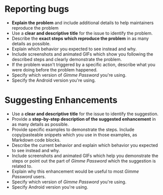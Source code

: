 # Reporting bugs

* **Explain the problem** and include additional details to help maintainers reproduce the problem
* Use a **clear and descriptive title** for the issue to identify the problem.
* Describe the **exact steps which reproduce the problem** in as many details as possible.
* Explain which behavior you expected to see instead and why.
* Include screenshots and animated GIFs which show you following the described steps and clearly demonstrate the problem.
* If the problem wasn't triggered by a specific action, describe what you were doing before the problem happened.
* Specify which version of *Gimme Password* you're using.
* Specify the Android version you're using.


# Suggesting Enhancements

* Use a **clear and descriptive title** for the issue to identify the suggestion.
* Provide a **step-by-step description of the suggested enhancement** in as many details as possible.
* Provide specific examples to demonstrate the steps. Include copy/pasteable snippets which you use in those examples, as Markdown code blocks.
* Describe the current behavior and explain which behavior you expected to see instead and why.
* Include screenshots and animated GIFs which help you demonstrate the steps or point out the part of *Gimme Password* which the suggestion is related to.
* Explain why this enhancement would be useful to most *Gimme Password* users.
* Specify which version of *Gimme Password* you're using.
* Specify Android version you're using.
